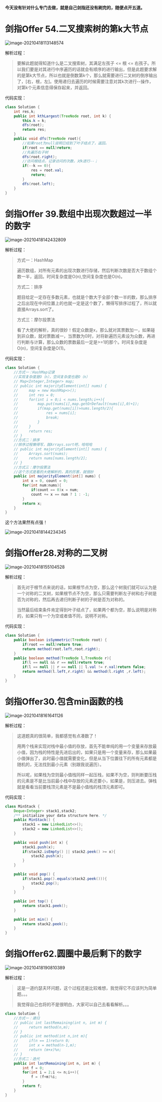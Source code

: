 **今天没有针对什么专门去做，就是自己剑指还没有刷完的，随便点开五道。**

# 剑指Offer 54.二叉搜索树的第k大节点

![image-20210418113148574](C:\Users\高飞\AppData\Roaming\Typora\typora-user-images\image-20210418113148574.png)

解析过程：

> 要解此题就得知道什么是二叉搜索树，其满足左孩子 <= 根 <= 右孩子。所以我们要是对其进行中序遍历的话就会有顺序的进行输出，但是此题要求解的是第k大节点，所以也就是倒数第k个，那么就需要进行二叉树的倒序输出了，[右，根，左]。使用递归去遍历的时候需要注意对其k次进行--操作，对第k个元素信息得保存起来，并返回。

代码实现：

```java
class Solution {
    int res,k;
    public int kthLargest(TreeNode root, int k) {
        this.k = k;
        dfs(root);
        return res;
    }
    public void dfs(TreeNode root){
        //如果root为null说明已经到了叶子结点了，返回。
        if(root == null)return;
        //先遍历右子树
        dfs(root.right);
        //访问根结点，记录访问的次数，对k进行--；
        if(--k == 0){
            res = root.val;
            return;
        }
        dfs(root.left);
    }
}
```

# 剑指Offer 39.数组中出现次数超过一半的数字

![image-20210418142432809](C:\Users\高飞\AppData\Roaming\Typora\typora-user-images\image-20210418142432809.png)

解析过程：

> 方式一：HashMap
>
> 遍历数组，对所有元素的出现次数进行存储，然后判断次数是否大于数组个数一半，返回。时间复杂度是O(n),空间复杂度也是O(n)。
>
> 方式二：排序
>
> 题目给定一定存在多数元素，也就是个数大于全部个数一半的数，那么排序之后出现在中间位置上的也就一定是这个数了，懒得写排序过程了，所以就直接Arrays.sort了。
>
> 方式三：摩尔投票法
>
> 看了大佬的解析，真的很妙！假定众数是x，那么就对其票数加一，如果碰到非众数，就对票数减一，当票数为0时，对将新遍历元素设为众数，再进行判断与计算，那么众数的票数最后一定是>=1的那个。时间复杂度是O(n)，空间复杂度是O(1)。

代码实现：

```java
class Solution {
    //方式一：HashMap记录
    //实现复杂度是O（n），空间复杂度也是O（n）
    // Map<Integer,Integer> map;
    // public int majorityElement(int[] nums) {
    //     map = new HashMap<>();
    //     int res = 0;
    //     for(int i = 0;i < nums.length;i++){
    //         map.put(nums[i],map.getOrDefault(nums[i],0)+1);
    //         if(map.get(nums[i])>nums.length/2){
    //             res = nums[i];
    //             break;
    //         }
    //     }
    //     return res;
    // }
    //方式二：排序
    //排序过程懒得写，就Arrays.sort吧，哈哈哈
    // public int majorityElement(int[] nums) {
    //     Arrays.sort(nums);
    //     return nums[nums.length/2];
    // }
    //方式三：摩尔投票法
    //这个方式是看的大佬解析的，真的厉害，就很妙
    public int majorityElement(int[] nums) {
        int x = 0, count = 0;
        for(int num:nums){
            if(count == 0)x = num;
            count += x == num ? 1 : -1;
        }
        return x;
    }
}
```

这个方法果然有点强！

![image-20210418144234345](C:\Users\高飞\AppData\Roaming\Typora\typora-user-images\image-20210418144234345.png)

# 剑指Offer28.对称的二叉树

![image-20210418155104528](C:\Users\高飞\AppData\Roaming\Typora\typora-user-images\image-20210418155104528.png)

解析过程：

> 首先对于根节点来说的话，如果根节点为空，那么这个树我们就可以认为是一个对称的二叉树，如果根节点不为空，那么只需要判断左子树和右子树是否为对称的，然后再去递归判断子树的子树是否为对称的。
>
> 当然最后结束条件肯定得到叶子结点了，如果两个都为空，那么说明是对称的，如果只有一个为空或者值不同，说明不对称。

代码实现：

```java
class Solution {
    public boolean isSymmetric(TreeNode root) {
        if(root == null)return true;
        return method(root.left,root.right);
    }
    public boolean method(TreeNode l,TreeNode r){
        if(l == null && r == null)return true;
        if(l == null || r == null || l.val != r.val)return false;
        return method(l.left,r.right) && method(l.right ,r.left);
    }
}
```

# 剑指Offer30.包含min函数的栈

![image-20210418161641126](C:\Users\高飞\AppData\Roaming\Typora\typora-user-images\image-20210418161641126.png)

解析过程：

> 这道题真的很简单，我都感觉有点凑数了！
>
> 用两个栈来实现对栈中最小值的存放，首先不能单纯的用一个变量来存放最小值，因为栈的特性是先进后出的，如果只是用一个变量来存，那么如果最小值弹出了，此时最小值就需要变化，但是从当下位置往下的所有元素都是随机的，无法找到最小元素（别跟我说遍历）。
>
> 所以呢，如果栈为空则最小值栈同样一起压栈，如果不为空，则判断要压栈的元素是不是比当前最小栈中存放的元素还要小，如果是，则压进去。弹栈就是看看当前要栈顶元素是不是最小值栈的栈顶元素即可。

代码实现：

```java
class MinStack {
    Deque<Integer> stack1,stack2;
    /** initialize your data structure here. */
    public MinStack() {
        stack1 = new LinkedList<>();
        stack2 = new LinkedList<>();
    }
    
    public void push(int x) {
        stack1.push(x);
        if(stack2.isEmpty() || stack2.peek() >= x){
            stack2.push(x);
        }
    }
    
    public void pop() {
        if(stack1.pop().equals(stack2.peek())){
            stack2.pop();
        }
    }
    
    public int top() {
        return stack1.peek();
    }
    
    public int min() {
        return stack2.peek();
    }
}
```

# 剑指Offer62.圆圈中最后剩下的数字

![image-20210418190810389](C:\Users\高飞\AppData\Roaming\Typora\typora-user-images\image-20210418190810389.png)

解析过程：

> 这是一道约瑟夫环问题，这个过程还是比较难想，我觉得它不应该列为简单题。。。
>
> 我觉得自己也将的不是很明白，大家可以自己去看看解析。。。

```java
class Solution {
    //方式一：递归
    // public int lastRemaining(int n, int m) {
    //     return method(n,m);
    // }
    // public int method(int n,int m){
    //     if(n == 1)return 0;
    //     int x = method(n-1,m);
    //     return (m+x)%n;
    // }
    //方式二：迭代
    public int lastRemaining(int n, int m) {
        int f = 0;
        for(int i = 2;i <= n;i++){
            f = (f+m)%i;
        }
        return f;
    }
}
```

